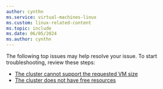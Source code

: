 ```yaml
---
author: cynthn
ms.service: virtual-machines-linux
ms.custom: linux-related-content
ms.topic: include
ms.date: 06/05/2024
ms.author: cynthn
---
```

The following top issues may help resolve your issue. To start troubleshooting, review these steps:

- [The cluster cannot support the requested VM size](../../azure/virtual-machines/linux/linux-vm-deployment-top-issues.md#the-cluster-cannot-support-the-requested-vm-size)
- [The cluster does not have free resources](../../azure/virtual-machines/linux/linux-vm-deployment-top-issuesx.md#the-cluster-does-not-have-free-resources)
